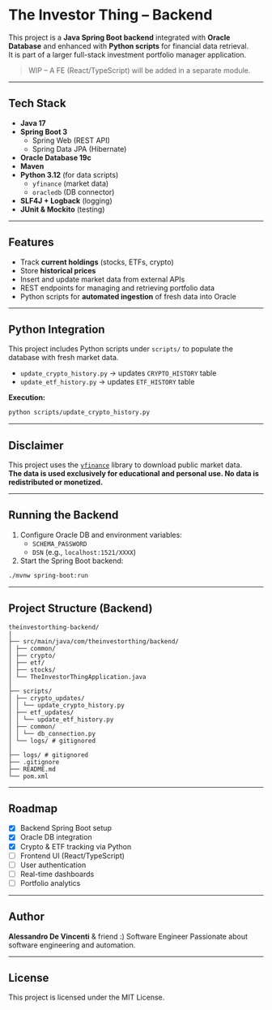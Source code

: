 # The Investor Thing – Backend

This project is a **Java Spring Boot backend** integrated with **Oracle Database** and enhanced with **Python scripts** for financial data retrieval.  
It is part of a larger full-stack investment portfolio manager application.

> WIP – A FE (React/TypeScript) will be added in a separate module.

---

## Tech Stack

- **Java 17**
- **Spring Boot 3**
  - Spring Web (REST API)
  - Spring Data JPA (Hibernate)
- **Oracle Database 19c**
- **Maven**
- **Python 3.12** (for data scripts)
  - `yfinance` (market data)
  - `oracledb` (DB connector)
- **SLF4J + Logback** (logging)
- **JUnit & Mockito** (testing)

---

## Features

- Track **current holdings** (stocks, ETFs, crypto)
- Store **historical prices**
- Insert and update market data from external APIs
- REST endpoints for managing and retrieving portfolio data
- Python scripts for **automated ingestion** of fresh data into Oracle

---

## Python Integration

This project includes Python scripts under `scripts/` to populate the database with fresh market data.

- `update_crypto_history.py` → updates `CRYPTO_HISTORY` table
- `update_etf_history.py` → updates `ETF_HISTORY` table

**Execution:**
```bash
python scripts/update_crypto_history.py
```

---

## Disclaimer

This project uses the [`yfinance`](https://github.com/ranaroussi/yfinance) library to download public market data.  
**The data is used exclusively for educational and personal use. No data is redistributed or monetized.**

---

## Running the Backend

1. Configure Oracle DB and environment variables:
    - `SCHEMA_PASSWORD`
    - `DSN` (e.g., `localhost:1521/XXXX`)
2. Start the Spring Boot backend:
```bash
./mvnw spring-boot:run
```

---

## Project Structure (Backend)

```
theinvestorthing-backend/
│
├── src/main/java/com/theinvestorthing/backend/
│ ├── common/
│ ├── crypto/
│ ├── etf/
│ ├── stocks/
│ └── TheInvestorThingApplication.java
│
├── scripts/
│ ├── crypto_updates/
│ │ └── update_crypto_history.py
│ ├── etf_updates/
│ │ └── update_etf_history.py
│ ├── common/
│ │	└── db_connection.py
│ └── logs/ # gitignored
│
├── logs/ # gitignored
├── .gitignore
├── README.md
└── pom.xml
```

---

##  Roadmap

- [x] Backend Spring Boot setup
- [x] Oracle DB integration
- [x] Crypto & ETF tracking via Python
- [ ] Frontend UI (React/TypeScript)
- [ ] User authentication
- [ ] Real-time dashboards
- [ ] Portfolio analytics

---

## Author

**Alessandro De Vincenti** & friend :)
Software Engineer 
Passionate about software engineering and automation.

---

## License

This project is licensed under the MIT License.
